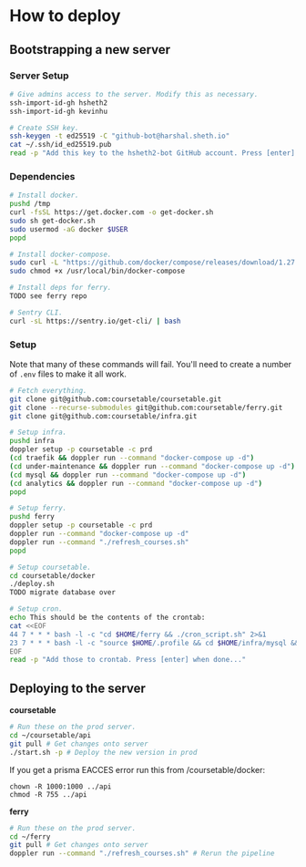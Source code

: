 # How to deploy

## Bootstrapping a new server

### Server Setup

```sh
# Give admins access to the server. Modify this as necessary.
ssh-import-id-gh hsheth2
ssh-import-id-gh kevinhu

# Create SSH key.
ssh-keygen -t ed25519 -C "github-bot@harshal.sheth.io"
cat ~/.ssh/id_ed25519.pub
read -p "Add this key to the hsheth2-bot GitHub account. Press [enter] when done..."
```

### Dependencies

```sh
# Install docker.
pushd /tmp
curl -fsSL https://get.docker.com -o get-docker.sh
sudo sh get-docker.sh
sudo usermod -aG docker $USER
popd

# Install docker-compose.
sudo curl -L "https://github.com/docker/compose/releases/download/1.27.4/docker-compose-$(uname -s)-$(uname -m)" -o /usr/local/bin/docker-compose
sudo chmod +x /usr/local/bin/docker-compose

# Install deps for ferry.
TODO see ferry repo

# Sentry CLI.
curl -sL https://sentry.io/get-cli/ | bash
```

### Setup

Note that many of these commands will fail. You'll need to create a number
of `.env` files to make it all work.

```sh
# Fetch everything.
git clone git@github.com:coursetable/coursetable.git
git clone --recurse-submodules git@github.com:coursetable/ferry.git
git clone git@github.com:coursetable/infra.git

# Setup infra.
pushd infra
doppler setup -p coursetable -c prd
(cd traefik && doppler run --command "docker-compose up -d")
(cd under-maintenance && doppler run --command "docker-compose up -d")
(cd mysql && doppler run --command "docker-compose up -d")
(cd analytics && doppler run --command "docker-compose up -d")
popd

# Setup ferry.
pushd ferry
doppler setup -p coursetable -c prd
doppler run --command "docker-compose up -d"
doppler run --command "./refresh_courses.sh"
popd

# Setup coursetable.
cd coursetable/docker
./deploy.sh
TODO migrate database over

# Setup cron.
echo This should be the contents of the crontab:
cat <<EOF
44 7 * * * bash -l -c "cd $HOME/ferry && ./cron_script.sh" 2>&1
23 7 * * * bash -l -c "source $HOME/.profile && cd $HOME/infra/mysql && ./cron_script.sh" 2>&1
EOF
read -p "Add those to crontab. Press [enter] when done..."
```

## Deploying to the server

**coursetable**

```sh
# Run these on the prod server.
cd ~/coursetable/api
git pull # Get changes onto server
./start.sh -p # Deploy the new version in prod
```

If you get a prisma EACCES error run this from /coursetable/docker:

```
chown -R 1000:1000 ../api
chmod -R 755 ../api
```

**ferry**

```sh
# Run these on the prod server.
cd ~/ferry
git pull # Get changes onto server
doppler run --command "./refresh_courses.sh" # Rerun the pipeline
```
